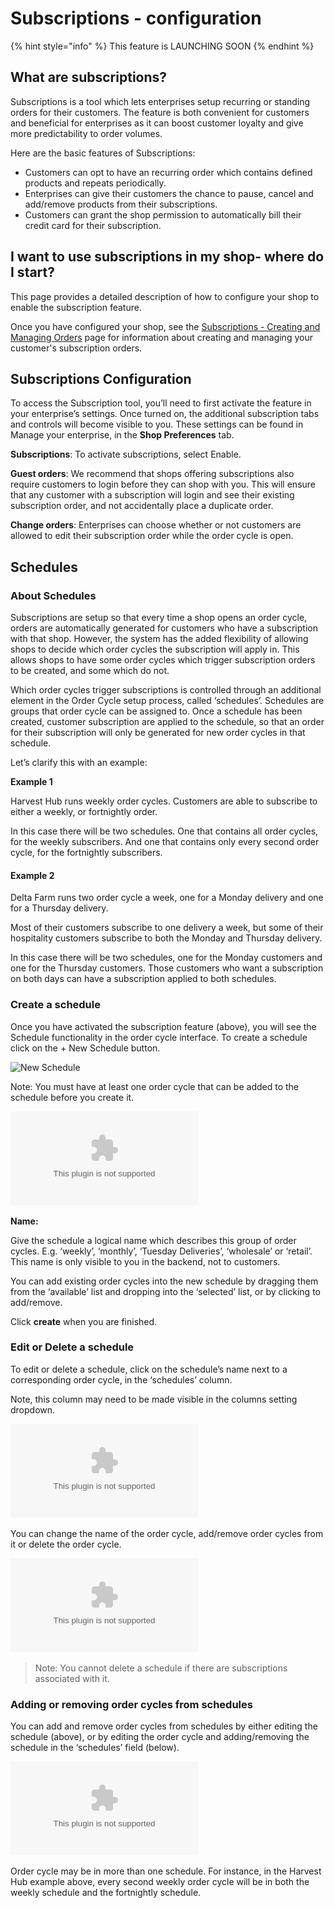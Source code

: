 # Subscriptions - configuration

{% hint style="info" %}
This feature is LAUNCHING SOON
{% endhint %}

## What are subscriptions?

Subscriptions is a tool which lets enterprises setup recurring or standing orders for their customers. The feature is both convenient for customers and beneficial for enterprises as it can boost customer loyalty and give more predictability to order volumes.

Here are the basic features of Subscriptions:

* Customers can opt to have an recurring order which contains defined products and repeats periodically.
* Enterprises can give their customers the chance to pause, cancel and add/remove products from their subscriptions.
* Customers can grant the shop permission to automatically bill their credit card for their subscription.

## I want to use subscriptions in my shop- where do I start?

This page provides a detailed description of how to configure your shop to enable the subscription feature.

Once you have configured your shop, see the [Subscriptions - Creating and Managing Orders](https://github.com/ofn-user-guide/ofn-user-guide-master/tree/d5a1113e673b0e22198ca207b1db61339799868a/subscriptions/subscriptions-creating-and-managing-orders.md) page for information about creating and managing your customer's subscription orders.

## Subscriptions Configuration

To access the Subscription tool, you’ll need to first activate the feature in your enterprise’s settings. Once turned on, the additional subscription tabs and controls will become visible to you. These settings can be found in Manage your enterprise, in the **Shop Preferences** tab.

**Subscriptions**: To activate subscriptions, select Enable.

**Guest orders**: We recommend that shops offering subscriptions also require customers to login before they can shop with you. This will ensure that any customer with a subscription will login and see their existing subscription order, and not accidentally place a duplicate order.

**Change orders**: Enterprises can choose whether or not customers are allowed to edit their subscription order while the order cycle is open.

## Schedules

### About Schedules

Subscriptions are setup so that every time a shop opens an order cycle, orders are automatically generated for customers who have a subscription with that shop. However, the system has the added flexibility of allowing shops to decide which order cycles the subscription will apply in. This allows shops to have some order cycles which trigger subscription orders to be created, and some which do not.

Which order cycles trigger subscriptions is controlled through an additional element in the Order Cycle setup process, called ‘schedules’. Schedules are groups that order cycle can be assigned to. Once a schedule has been created, customer subscription are applied to the schedule, so that an order for their subscription will only be generated for new order cycles in that schedule.

Let’s clarify this with an example:

**Example 1**

Harvest Hub runs weekly order cycles. Customers are able to subscribe to either a weekly, or fortnightly order.

In this case there will be two schedules. One that contains all order cycles, for the weekly subscribers. And one that contains only every second order cycle, for the fortnightly subscribers.

#### Example 2

Delta Farm runs two order cycle a week, one for a Monday delivery and one for a Thursday delivery.

Most of their customers subscribe to one delivery a week, but some of their hospitality customers subscribe to both the Monday and Thursday delivery.

In this case there will be two schedules, one for the Monday customers and one for the Thursday customers. Those customers who want a subscription on both days can have a subscription applied to both schedules.

### Create a schedule

Once you have activated the subscription feature \(above\), you will see the Schedule functionality in the order cycle interface. To create a schedule click on the + New Schedule button.

![New Schedule](https://openfoodnetwork.org/wp-content/uploads/2017/02/New-order-cycle.png)

Note: You must have at least one order cycle that can be added to the schedule before you create it.

![](../../.gitbook/assets/new-schedule.bin)

**Name:** 

Give the schedule a logical name which describes this group of order cycles. E.g. ‘weekly’, ‘monthly’, ‘Tuesday Deliveries’, ‘wholesale’ or ‘retail’. This name is only visible to you in the backend, not to customers.

You can add existing order cycles into the new schedule by dragging them from the ‘available’ list and dropping into the ‘selected’ list, or by clicking to add/remove.

Click **create** when you are finished.

### Edit or Delete a schedule

To edit or delete a schedule, click on the schedule’s name next to a corresponding order cycle, in the ‘schedules’ column.

Note, this column may need to be made visible in the columns setting dropdown.

![](../../.gitbook/assets/show-schedules.bin)

You can change the name of the order cycle, add/remove order cycles from it or delete the order cycle.

![](../../.gitbook/assets/delete-schedule.bin)

> Note: You cannot delete a schedule if there are subscriptions associated with it.

### Adding or removing order cycles from schedules

You can add and remove order cycles from schedules by either editing the schedule \(above\), or by editing the order cycle and adding/removing the schedule in the ‘schedules’ field \(below\).

![](../../.gitbook/assets/oc-schedule.bin)

Order cycle may be in more than one schedule. For instance, in the Harvest Hub example above, every second weekly order cycle will be in both the weekly schedule and the fortnightly schedule.

